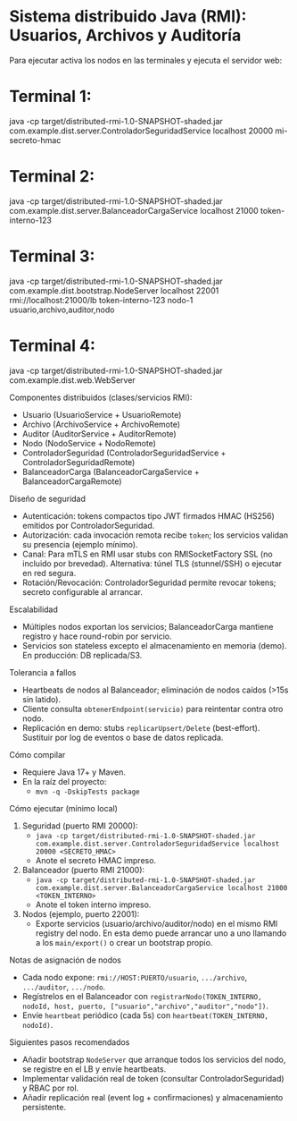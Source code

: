 # Sistema distribuido Java (RMI): Usuarios, Archivos y Auditoría

Para ejecutar activa los nodos en las terminales y ejecuta el servidor web:
# Terminal 1:
java -cp target/distributed-rmi-1.0-SNAPSHOT-shaded.jar com.example.dist.server.ControladorSeguridadService localhost 20000 mi-secreto-hmac

# Terminal 2: 
java -cp target/distributed-rmi-1.0-SNAPSHOT-shaded.jar com.example.dist.server.BalanceadorCargaService localhost 21000 token-interno-123

# Terminal 3:
java -cp target/distributed-rmi-1.0-SNAPSHOT-shaded.jar com.example.dist.bootstrap.NodeServer localhost 22001 rmi://localhost:21000/lb token-interno-123 nodo-1 usuario,archivo,auditor,nodo

# Terminal 4:
java -cp target/distributed-rmi-1.0-SNAPSHOT-shaded.jar com.example.dist.web.WebServer

Componentes distribuidos (clases/servicios RMI):
- Usuario (UsuarioService + UsuarioRemote)
- Archivo (ArchivoService + ArchivoRemote)
- Auditor (AuditorService + AuditorRemote)
- Nodo (NodoService + NodoRemote)
- ControladorSeguridad (ControladorSeguridadService + ControladorSeguridadRemote)
- BalanceadorCarga (BalanceadorCargaService + BalanceadorCargaRemote)

Diseño de seguridad
- Autenticación: tokens compactos tipo JWT firmados HMAC (HS256) emitidos por ControladorSeguridad.
- Autorización: cada invocación remota recibe `token`; los servicios validan su presencia (ejemplo mínimo).
- Canal: Para mTLS en RMI usar stubs con RMISocketFactory SSL (no incluido por brevedad). Alternativa: túnel TLS (stunnel/SSH) o ejecutar en red segura.
- Rotación/Revocación: ControladorSeguridad permite revocar tokens; secreto configurable al arrancar.

Escalabilidad
- Múltiples nodos exportan los servicios; BalanceadorCarga mantiene registro y hace round-robin por servicio.
- Servicios son stateless excepto el almacenamiento en memoria (demo). En producción: DB replicada/S3.

Tolerancia a fallos
- Heartbeats de nodos al Balanceador; eliminación de nodos caídos (>15s sin latido).
- Cliente consulta `obtenerEndpoint(servicio)` para reintentar contra otro nodo.
- Replicación en demo: stubs `replicarUpsert/Delete` (best-effort). Sustituir por log de eventos o base de datos replicada.

Cómo compilar
- Requiere Java 17+ y Maven.
- En la raíz del proyecto:
  - `mvn -q -DskipTests package`

Cómo ejecutar (mínimo local)
1) Seguridad (puerto RMI 20000):
   - `java -cp target/distributed-rmi-1.0-SNAPSHOT-shaded.jar com.example.dist.server.ControladorSeguridadService localhost 20000 <SECRETO_HMAC>`
   - Anote el secreto HMAC impreso.
2) Balanceador (puerto RMI 21000):
   - `java -cp target/distributed-rmi-1.0-SNAPSHOT-shaded.jar com.example.dist.server.BalanceadorCargaService localhost 21000 <TOKEN_INTERNO>`
   - Anote el token interno impreso.
3) Nodos (ejemplo, puerto 22001):
   - Exporte servicios (usuario/archivo/auditor/nodo) en el mismo RMI registry del nodo. En esta demo puede arrancar uno a uno llamando a los `main/export()` o crear un bootstrap propio.

Notas de asignación de nodos
- Cada nodo expone: `rmi://HOST:PUERTO/usuario`, `.../archivo`, `.../auditor`, `.../nodo`.
- Regístrelos en el Balanceador con `registrarNodo(TOKEN_INTERNO, nodoId, host, puerto, ["usuario","archivo","auditor","nodo"])`.
- Envíe `heartbeat` periódico (cada 5s) con `heartbeat(TOKEN_INTERNO, nodoId)`.

Siguientes pasos recomendados
- Añadir bootstrap `NodeServer` que arranque todos los servicios del nodo, se registre en el LB y envíe heartbeats.
- Implementar validación real de token (consultar ControladorSeguridad) y RBAC por rol.
- Añadir replicación real (event log + confirmaciones) y almacenamiento persistente.
